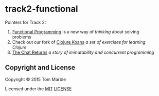# track2-functional

Pointers for Track 2:

1. [Functional Programming](Functional.md) is a new way of *thinking* about solving problems
1. Check out our fork of [Clojure Koans](https://github.com/clojurebridge-minneapolis/clojure-koans) *a set of exercises for learning Clojure*
1. [The Chat Returns](THE-CHAT-RETURNS.md) *a story of immutability and concurrent programming*

## Copyright and License

Copyright © 2015 Tom Marble

Licensed under the [MIT](http://opensource.org/licenses/MIT) [LICENSE](LICENSE)
